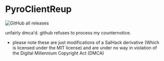 # PyroClientReup

![GitHub all releases](https://img.shields.io/github/downloads/crystallinqq/PyroClientReup/total)

unfairly dmca'd. github refuses to process my counternotice.
- please note these are just modifications of a SalHack derivative (Which is licensed under the MIT license) and are under no way in violation of the Digital Millennium Copyright Act (DMCA)

